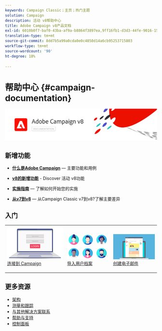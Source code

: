 ```yaml
---
keywords: Campaign Classic；主页；热门主题
solution: Campaign
description: 活动 v8帮助中心
title: Adobe Campaign v8产品文档
exl-id: 6010b0f7-baf0-43ba-af9a-b8864f3897ea,9ff16fb1-d3d3-44fe-9016-15abffdbc74e
translation-type: tm+mt
source-git-commit: 8dd7b5a99a0cda0e0c4850d14a6cb95253715803
workflow-type: tm+mt
source-wordcount: '90'
ht-degree: 18%

---
```


# 帮助中心 {#campaign-documentation}

![](assets/banner-documentationv8.png)

## 新增功能

* **[什么是Adobe Campaign](start/get-started.md)**  — 主要功能和用例

* **[v8的新增功能](start/whats-new.md)** - Discover 活动 v8功能

* **[实施指南](start/implement.md)**   — 了解如何开始您的实施

* **[从v7到v8](start/capability-matrix.md)**  — 从Campaign Classic v7到v8?了解主要差异

## 入门

<table>
<tr>
  <td valign="bottom">
    <a href="start/connect.md">
      <img alt="Connect" src="start/assets/do-not-localize/login.jpeg"/>
    </a>
    <div>
    <a href="start/connect.md">连接到 Campaign</a>
    </div>
    <br>
  </td>

<td valign="bottom">
      <a href="start/import.md">
       <img alt="导入" src="start/assets/do-not-localize/profiles.jpeg" />
       </a>
    <div><a href="start/import.md">导入用户档案</a>
    </div>
    <br>
  </td>
  <td valign="bottom">
    <a href="start/create-message.md">
      <img alt="电子邮件" src="start/assets/do-not-localize/email-design.jpeg" />
    </a>
    <div>
    <a href="start/create-message.md">创建电子邮件</a>
    </div>
    <br>
  </td>
</tr>
</table>

## 更多资源

* [架构](dev/architecture.md)
* [测量和跟踪](start/reporting.md)
* [与其他解决方案联系](connect/integration.md)
* [帮助与支持](start/support.md)
* [控制面板](https://experienceleague.adobe.com/docs/control-panel/using/control-panel-home.html)
